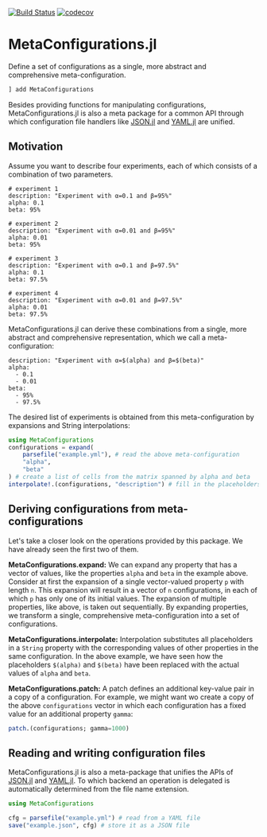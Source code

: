 [![Build Status](https://travis-ci.org/mirkobunse/MetaConfigurations.jl.svg?branch=master)](https://travis-ci.org/mirkobunse/MetaConfigurations.jl) [![codecov](https://codecov.io/gh/mirkobunse/MetaConfigurations.jl/branch/master/graph/badge.svg)](https://codecov.io/gh/mirkobunse/MetaConfigurations.jl)

# MetaConfigurations.jl

Define a set of configurations as a single, more abstract and comprehensive meta-configuration.

```julia
] add MetaConfigurations
```

Besides providing functions for manipulating configurations, MetaConfigurations.jl is also a meta package for a common API through which configuration file handlers like [JSON.jl](https://github.com/JuliaIO/JSON.jl) and [YAML.jl](https://github.com/JuliaData/YAML.jl) are unified.


## Motivation

Assume you want to describe four experiments, each of which consists of a combination of two parameters.

```
# experiment 1
description: "Experiment with α=0.1 and β=95%"
alpha: 0.1
beta: 95%
```

```
# experiment 2
description: "Experiment with α=0.01 and β=95%"
alpha: 0.01
beta: 95%
```

```
# experiment 3
description: "Experiment with α=0.1 and β=97.5%"
alpha: 0.1
beta: 97.5%
```

```
# experiment 4
description: "Experiment with α=0.01 and β=97.5%"
alpha: 0.01
beta: 97.5%
```

MetaConfigurations.jl can derive these combinations from a single, more abstract and comprehensive representation, which we call a meta-configuration:

```
description: "Experiment with α=$(alpha) and β=$(beta)"
alpha:
  - 0.1
  - 0.01
beta:
  - 95%
  - 97.5%
```

The desired list of experiments is obtained from this meta-configuration by expansions and String interpolations:

```julia
using MetaConfigurations
configurations = expand(
    parsefile("example.yml"), # read the above meta-configuration
    "alpha",
    "beta"
) # create a list of cells from the matrix spanned by alpha and beta
interpolate!.(configurations, "description") # fill in the placeholders in each description
```


## Deriving configurations from meta-configurations

Let's take a closer look on the operations provided by this package. We have already seen the first two of them.

**MetaConfigurations.expand:**
We can expand any property that has a vector of values, like the properties `alpha` and `beta` in the example above.
Consider at first the expansion of a single vector-valued property `p` with length `n`.
This expansion will result in a vector of `n` configurations, in each of which `p` has only one of its initial values.
The expansion of multiple properties, like above, is taken out sequentially.
By expanding properties, we transform a single, comprehensive meta-configuration into a set of configurations.

**MetaConfigurations.interpolate:**
Interpolation substitutes all placeholders in a `String` property with the corresponding values of other properties in the same configuration.
In the above example, we have seen how the placeholders `$(alpha)` and `$(beta)` have been replaced with the actual values of `alpha` and `beta`.

**MetaConfigurations.patch:**
A patch defines an additional key-value pair in a copy of a configuration.
For example, we might want wo create a copy of the above `configurations` vector in which each configuration has a fixed value for an additional property `gamma`:

```julia
patch.(configurations; gamma=1000)
```


## Reading and writing configuration files

MetaConfigurations.jl is also a meta-package that unifies the APIs
of [JSON.jl](https://github.com/JuliaIO/JSON.jl) and [YAML.jl](https://github.com/JuliaData/YAML.jl).
To which backend an operation is delegated is automatically determined from the file name extension.

```julia
using MetaConfigurations

cfg = parsefile("example.yml") # read from a YAML file
save("example.json", cfg) # store it as a JSON file
```
